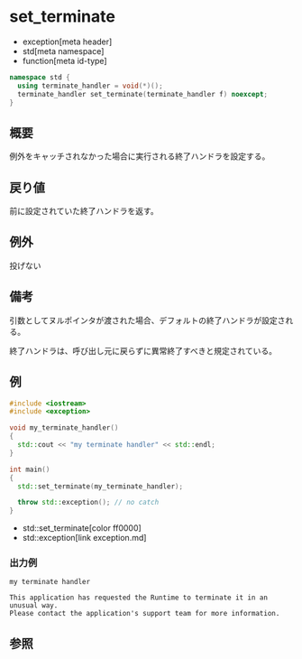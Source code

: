 # set_terminate
* exception[meta header]
* std[meta namespace]
* function[meta id-type]

```cpp
namespace std {
  using terminate_handler = void(*)();
  terminate_handler set_terminate(terminate_handler f) noexcept;
}
```

## 概要
例外をキャッチされなかった場合に実行される終了ハンドラを設定する。


## 戻り値
前に設定されていた終了ハンドラを返す。


## 例外
投げない


## 備考
引数としてヌルポインタが渡された場合、デフォルトの終了ハンドラが設定される。

終了ハンドラは、呼び出し元に戻らずに異常終了すべきと規定されている。

## 例
```cpp example
#include <iostream>
#include <exception>

void my_terminate_handler()
{
  std::cout << "my terminate handler" << std::endl;
}

int main()
{
  std::set_terminate(my_terminate_handler);

  throw std::exception(); // no catch
}
```
* std::set_terminate[color ff0000]
* std::exception[link exception.md]

### 出力例
```
my terminate handler

This application has requested the Runtime to terminate it in an unusual way.
Please contact the application's support team for more information.
```

## 参照
